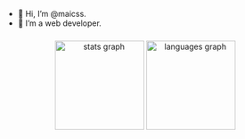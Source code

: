 - 👋 Hi, I’m @maicss.
- 👀 I’m a web developer.

###

<div align="center">
  <img src="https://github-readme-stats.vercel.app/api?hide_title=false&hide_rank=false&show_icons=true&include_all_commits=true&count_private=true&disable_animations=false&locale=en&hide_border=false&username=maicss" height="160" alt="stats graph"  />
  <img src="github-readme-stats.vercel.app/api/top-langs?locale=en&hide_title=false&layout=compact&card_width=350&langs_count=5&hide_border=false&username=maicss" height="160" alt="languages graph"  />
</div>

